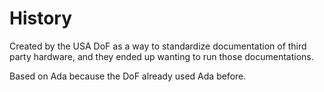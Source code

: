 # History

Created by the USA DoF as a way to standardize documentation of third party hardware, and they ended up wanting to run those documentations.

Based on Ada because the DoF already used Ada before.
